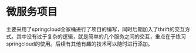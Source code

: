 # 微服务项目
  主要采用了springcloud全家桶进行了项目的编写，同时后期加入了thrift的交互方式。其中没有过于复杂的逻辑，就是简单的几个服务之间的交互，重点在于练习springcloud的使用。后续有其他有趣的技术可以随时进行添加。
